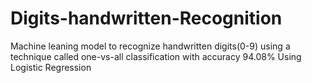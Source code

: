 # Digits-handwritten-Recognition
Machine leaning model to recognize handwritten digits(0-9) using a technique called one-vs-all classification with accuracy 94.08% Using Logistic Regression
